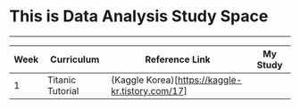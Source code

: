 # This is Data Analysis Study Space
---

|Week|Curriculum|Reference Link|My Study|
|---|---|---|---|
|1|Titanic Tutorial|(Kaggle Korea)[https://kaggle-kr.tistory.com/17]||
